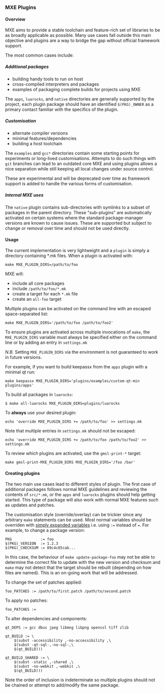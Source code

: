 ### MXE Plugins

#### Overview

MXE aims to provide a stable toolchain and feature-rich set of libraries to
be as broadly applicable as possible. Many use cases fall outside this main
objective and plugins are a way to bridge the gap without official framework
support.

The most common cases include:

##### Additional packages

  - building handy tools to run on host
  - cross-compiled interpreters and packages
  - examples of packaging complete builds for projects using MXE

The `apps`, `luarocks`, and `native` directories are generally supported by
the project, each plugin package should have an identified `$(PKG)_OWNER` as
a primary contact familiar with the specifics of the plugin.

##### Customisation

  - alternate compiler versions
  - minimal features/dependencies
  - building a host toolchain

The `examples` and `gcc*` directories contain some starting points for
experiments or long-lived customisations. Attempts to do such things with
`git` branches can lead to an outdated core MXE and using plugins allows a
nice separation while still keeping all local changes under source control.

These are experimental and will be deprecated over time as framework support
is added to handle the various forms of customisation.

##### Internal MXE uses

The `native` plugin contains sub-directories with symlinks to a subset of
packages in the parent directory. These "sub-plugins" are automatically
activated on certain systems where the standard package-manager versions are
known to cause issues. These are supported but subject to change or removal
over time and should not be used directly.

#### Usage

The current implementation is very lightweight and a `plugin` is simply a
directory containing *.mk files. When a plugin is activated with:

```
make MXE_PLUGIN_DIRS=/path/to/foo
```

MXE will:

  - include all core packages
  - include `/path/to/foo/*.mk`
  - create a target for each `*.mk` file
  - create an `all-foo` target

Multiple plugins can be activated on the command line with an escaped
space-separated list:

```
make MXE_PLUGIN_DIRS='/path/to/foo /path/to/foo2'
```

To ensure plugins are activated across multiple invocations of `make`, the
`MXE_PLUGIN_DIRS` variable must always be specified either on the command line
or by adding an entry in `settings.mk`

*N.B.* Setting `MXE_PLUGIN_DIRS` via the environment is not guaranteed to
work in future versions.

For example, if you want to build keepassx from the `apps` plugin with
a minimal qt run:

```
make keepassx MXE_PLUGIN_DIRS='plugins/examples/custom-qt-min plugins/apps'
```

To build all packages in `luarocks`:

```
$ make all-luarocks MXE_PLUGIN_DIRS=plugins/luarocks
```

To **always** use your desired plugin:

```
echo 'override MXE_PLUGIN_DIRS += /path/to/foo' >> settings.mk
```

Note that multiple entries in `settings.mk` should not be escaped:

```
echo 'override MXE_PLUGIN_DIRS += /path/to/foo /path/to/foo2' >> settings.mk
```

To review which plugins are activated, use the `gmsl-print-*` target:

```
make gmsl-print-MXE_PLUGIN_DIRS MXE_PLUGIN_DIRS='/foo /bar'
```

#### Creating plugins

The two main use cases lead to different styles of plugin. The first case of
additional packages follows normal MXE guidelines and reviewing the contents of
`src/*.mk`, or the `apps` and `luarocks` plugins should help getting started.
This type of package will also work with normal MXE features such as updates
and patches.

The customisation style (override/overlay) can be trickier since any arbitrary
`make` statements can be used. Most normal variables should be overriden with
[simply expanded variables](https://www.gnu.org/software/make/manual/html_node/Flavors.html#Flavors)
i.e. using `:=` instead of `=`. For example, to change a package version:

```make
PKG             := foo
$(PKG)_VERSION  := 1.2.3
$(PKG)_CHECKSUM := 09c4c85cab...
```

In this case, the behaviour of `make update-package-foo` may not be able to
determine the correct file to update with the new version and checksum and
`make` may not detect that the target should be rebuilt (depending on how
files are named). This is an on-going work that will be addressed.

To change the set of patches applied:

```make
foo_PATCHES := /path/to/first.patch /path/to/second.patch
```

To apply no patches:

```make
foo_PATCHES :=
```

To alter dependencies and components:

```make
qt_DEPS := gcc dbus jpeg libmng libpng openssl tiff zlib

qt_BUILD := \
    $(subst -accessibility ,-no-accessibility ,\
    $(subst -qt-sql-,-no-sql-,\
    $(qt_BUILD)))

qt_BUILD_SHARED := \
    $(subst -static ,-shared ,\
    $(subst -no-webkit ,-webkit ,\
    $(qt_BUILD)))
```

Note the order of inclusion is indeterminate so multiple plugins should not
be chained or attempt to add/modify the same package.
